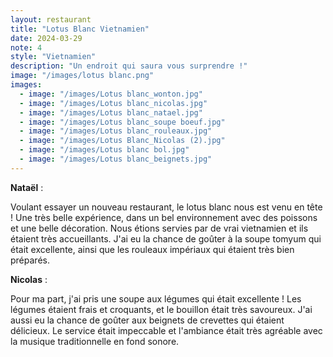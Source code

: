 ```yaml
---
layout: restaurant
title: "Lotus Blanc Vietnamien"
date: 2024-03-29
note: 4
style: "Vietnamien"
description: "Un endroit qui saura vous surprendre !"
image: "/images/lotus blanc.png"
images:
  - image: "/images/Lotus blanc_wonton.jpg"
  - image: "/images/Lotus blanc_nicolas.jpg"
  - image: "/images/Lotus blanc_natael.jpg"
  - image: "/images/Lotus blanc_soupe boeuf.jpg"
  - image: "/images/Lotus blanc_rouleaux.jpg"
  - image: "/images/Lotus Blanc_Nicolas (2).jpg"
  - image: "/images/Lotus blanc bol.jpg"
  - image: "/images/Lotus blanc_beignets.jpg"
---
```


**Nataël** :

Voulant essayer un nouveau restaurant, le lotus blanc nous est venu en tête ! Une très belle expérience, dans un bel environnement avec des poissons et une belle décoration. Nous étions servies par de vrai vietnamien et ils étaient très accueillants. J'ai eu la chance de goûter à la soupe tomyum qui était excellente, ainsi que les rouleaux impériaux qui étaient très bien préparés.

**Nicolas** :

Pour ma part, j'ai pris une soupe aux légumes qui était excellente ! Les légumes étaient frais et croquants, et le bouillon était très savoureux. J'ai aussi eu la chance de goûter aux beignets de crevettes qui étaient délicieux. Le service était impeccable et l'ambiance était très agréable avec la musique traditionnelle en fond sonore. 